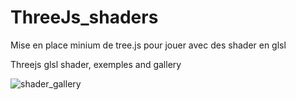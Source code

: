 # ThreeJs_shaders

Mise en place minium de tree.js pour jouer avec des shader en glsl



 Threejs glsl shader, exemples and gallery
 
![shader_gallery](http://www.matthispralat.fr/wp-content/uploads/2019/08/Shader_Tree_Js.PNG)
